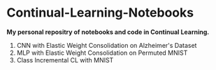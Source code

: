 # Continual-Learning-Notebooks
**My personal repositry of notebooks and code in Continual Learning.**

1. CNN with Elastic Weight Consolidation on Alzheimer's Dataset
2. MLP with Elastic Weight Consolidation on Permuted MNIST
3. Class Incremental CL with MNIST
